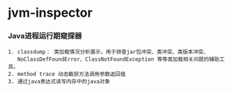 jvm-inspector
=============

### Java进程运行期窥探器
    1. classdump： 类加载情况分析展示，用于排查jar包冲突、类冲突、类版本冲突、
       NoClassDefFoundError、ClassNotFoundException 等等类加载相关问题的辅助工具。
    2. method trace 动态截获方法调用参数返回值
    3. 通过java表达式读写内存中的java对象
